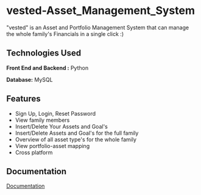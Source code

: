 # vested-Asset_Management_System
"vested" is an Asset and Portfolio Management System that can manage the whole family's Financials in a single click :)


## Technologies Used

**Front End and Backend :** Python

**Database:** MySQL 


## Features

- Sign Up, Login, Reset Password
- View family members
- Insert/Delete Your Assets and Goal's
- Insert/Delete Assets and Goal's for the full family
- Overview of all asset type's for the whole family
- View portfolio-asset mapping
- Cross platform

## Documentation
[Documentation](https://github.com/krishshah17/vested-Asset_Management_System/blob/main/DBMS_project_report.pdf)
